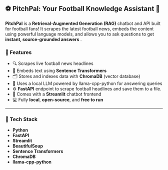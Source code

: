 ## ⚽ PitchPal: Your Football Knowledge Assistant 🤖

**PitchPal** is a **Retrieval-Augmented Generation (RAG)** chatbot and API built for football fans! It scrapes the latest football news, embeds the content using powerful language models, and allows you to ask questions to get **instant, source-grounded answers** .


### 🚀 Features

* 🔍 Scrapes live football news headlines
* 🧠 Embeds text using **Sentence Transformers**
* 🗂️ Stores and indexes data with **ChromaDB** (vector database)
* 🤖 Uses a local LLM powered by llama-cpp-python for answering queries
* ⚙️ **FastAPI** endpoint to scrape football headlines and save them to a file.
* 💬 Comes with a **Streamlit** chatbot frontend
* 💻 Fully **local**, **open-source**, and **free to run**

---

### 🧰 Tech Stack

* **Python**
* **FastAPI**
* **Streamlit**
* **BeautifulSoup**
* **Sentence Transformers**
* **ChromaDB**
* **llama-cpp-python**
